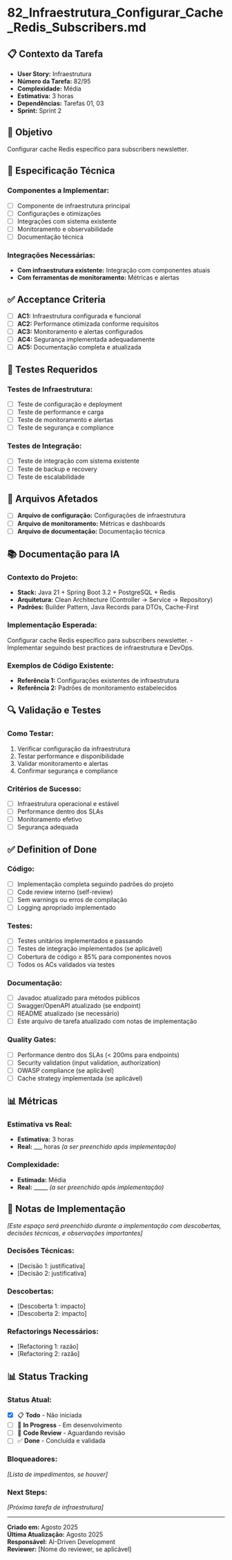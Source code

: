# 82_Infraestrutura_Configurar_Cache_Redis_Subscribers.md

## 📋 Contexto da Tarefa
- **User Story:** Infraestrutura
- **Número da Tarefa:** 82/95
- **Complexidade:** Média
- **Estimativa:** 3 horas
- **Dependências:** Tarefas 01, 03
- **Sprint:** Sprint 2

## 🎯 Objetivo
Configurar cache Redis específico para subscribers newsletter.

## 📝 Especificação Técnica

### **Componentes a Implementar:**
- [ ] Componente de infraestrutura principal
- [ ] Configurações e otimizações
- [ ] Integrações com sistema existente
- [ ] Monitoramento e observabilidade
- [ ] Documentação técnica

### **Integrações Necessárias:**
- **Com infraestrutura existente:** Integração com componentes atuais
- **Com ferramentas de monitoramento:** Métricas e alertas

## ✅ Acceptance Criteria
- [ ] **AC1:** Infraestrutura configurada e funcional
- [ ] **AC2:** Performance otimizada conforme requisitos
- [ ] **AC3:** Monitoramento e alertas configurados
- [ ] **AC4:** Segurança implementada adequadamente
- [ ] **AC5:** Documentação completa e atualizada

## 🧪 Testes Requeridos

### **Testes de Infraestrutura:**
- [ ] Teste de configuração e deployment
- [ ] Teste de performance e carga
- [ ] Teste de monitoramento e alertas
- [ ] Teste de segurança e compliance

### **Testes de Integração:**
- [ ] Teste de integração com sistema existente
- [ ] Teste de backup e recovery
- [ ] Teste de escalabilidade

## 🔗 Arquivos Afetados
- [ ] **Arquivo de configuração:** Configurações de infraestrutura
- [ ] **Arquivo de monitoramento:** Métricas e dashboards
- [ ] **Arquivo de documentação:** Documentação técnica

## 📚 Documentação para IA

### **Contexto do Projeto:**
- **Stack:** Java 21 + Spring Boot 3.2 + PostgreSQL + Redis
- **Arquitetura:** Clean Architecture (Controller → Service → Repository)
- **Padrões:** Builder Pattern, Java Records para DTOs, Cache-First

### **Implementação Esperada:**
Configurar cache Redis específico para subscribers newsletter. - Implementar seguindo best practices de infraestrutura e DevOps.

### **Exemplos de Código Existente:**
- **Referência 1:** Configurações existentes de infraestrutura
- **Referência 2:** Padrões de monitoramento estabelecidos

## 🔍 Validação e Testes

### **Como Testar:**
1. Verificar configuração da infraestrutura
2. Testar performance e disponibilidade
3. Validar monitoramento e alertas
4. Confirmar segurança e compliance

### **Critérios de Sucesso:**
- [ ] Infraestrutura operacional e estável
- [ ] Performance dentro dos SLAs
- [ ] Monitoramento efetivo
- [ ] Segurança adequada

## ✅ Definition of Done

### **Código:**
- [ ] Implementação completa seguindo padrões do projeto
- [ ] Code review interno (self-review)
- [ ] Sem warnings ou erros de compilação
- [ ] Logging apropriado implementado

### **Testes:**
- [ ] Testes unitários implementados e passando
- [ ] Testes de integração implementados (se aplicável)
- [ ] Cobertura de código ≥ 85% para componentes novos
- [ ] Todos os ACs validados via testes

### **Documentação:**
- [ ] Javadoc atualizado para métodos públicos
- [ ] Swagger/OpenAPI atualizado (se endpoint)
- [ ] README atualizado (se necessário)
- [ ] Este arquivo de tarefa atualizado com notas de implementação

### **Quality Gates:**
- [ ] Performance dentro dos SLAs (< 200ms para endpoints)
- [ ] Security validation (input validation, authorization)
- [ ] OWASP compliance (se aplicável)
- [ ] Cache strategy implementada (se aplicável)

## 📊 Métricas

### **Estimativa vs Real:**
- **Estimativa:** 3 horas
- **Real:** ___ horas *(a ser preenchido após implementação)*

### **Complexidade:**
- **Estimada:** Média
- **Real:** _____ *(a ser preenchido após implementação)*

## 📝 Notas de Implementação
*[Este espaço será preenchido durante a implementação com descobertas, decisões técnicas, e observações importantes]*

### **Decisões Técnicas:**
- [Decisão 1: justificativa]
- [Decisão 2: justificativa]

### **Descobertas:**
- [Descoberta 1: impacto]
- [Descoberta 2: impacto]

### **Refactorings Necessários:**
- [Refactoring 1: razão]
- [Refactoring 2: razão]

## 📊 Status Tracking

### **Status Atual:**
- [x] 📋 **Todo** - Não iniciada
- [ ] 🔄 **In Progress** - Em desenvolvimento  
- [ ] 👀 **Code Review** - Aguardando revisão
- [ ] ✅ **Done** - Concluída e validada

### **Bloqueadores:**
*[Lista de impedimentos, se houver]*

### **Next Steps:**
*[Próxima tarefa de infraestrutura]*

---

**Criado em:** Agosto 2025  
**Última Atualização:** Agosto 2025  
**Responsável:** AI-Driven Development  
**Reviewer:** [Nome do reviewer, se aplicável]
